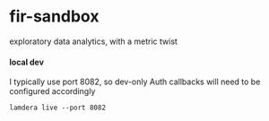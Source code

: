 # fir-sandbox
exploratory data analytics, with a metric twist


#### local dev
I typically use port 8082, so dev-only Auth callbacks will need to be configured accordingly
```shell
lamdera live --port 8082
```
